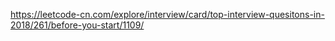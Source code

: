 https://leetcode-cn.com/explore/interview/card/top-interview-quesitons-in-2018/261/before-you-start/1109/